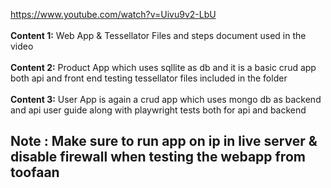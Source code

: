 https://www.youtube.com/watch?v=Uivu9v2-LbU
<br/><br/>
<b>Content 1:</b> Web App & Tessellator Files and steps document used in the video
<br/><br/>
<b>Content 2:</b> Product App which uses sqllite as db and it is a basic crud app both api and front end testing tessellator files included in the folder
<br/><br/>
<b>Content 3:</b> User App is again a crud app which uses mongo db as backend and api user guide along with playwright tests both for api and backend

<h2><b> Note :</b> Make sure to run app on ip in live server & disable firewall when testing the webapp from toofaan</h2>

